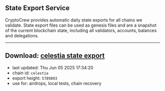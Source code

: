 ## State Export Service
CryptoCrew provides automatic daily state exports for all chains we validate. State export files can be used as genesis files and are a snapshot of the current blockchain state, including all validators, accounts, balances and delegations.

---
**Download: [celestia state export](https://dl-eu2.ccvalidators.com/SERVICE/celestia/celestia_export_5789893.json)**
---

- last updated: Thu Jun 05 2025 17:34:20
- chain id: `celestia`
- export height: `5789893`
- use for: airdrops, local tests, chain recovery
